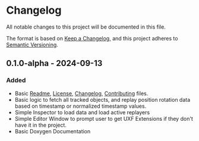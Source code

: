 # Changelog

All notable changes to this project will be documented in this file.

The format is based on [Keep a Changelog](https://keepachangelog.com/en/1.1.0/),
and this project adheres to [Semantic Versioning](https://semver.org/spec/v2.0.0.html).

## 0.1.0-alpha - 2024-09-13

### Added

- Basic [Readme](https://github.com/ovi-lab/UXF-ReplayEngine/blob/main/README.md), [License](https://github.com/ovi-lab/UXF-ReplayEngine/blob/main/LICENSE), [Changelog](https://github.com/ovi-lab/UXF-ReplayEngine/blob/main/CHANGELOG.md), [Contributing](https://github.com/ovi-lab/UXF-ReplayEngine/blob/main/CONTRIBUTING.md) files.
- Basic logic to fetch all tracked objects, and replay position rotation data based on timestamp or normalized timestamp values.
- Simple Inspector to load data and load active replayers
- Simple Editor Window to prompt user to get UXF Extensions if they don't have it in the project.
- Basic Doxygen Documentation
